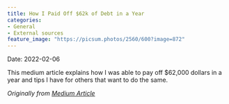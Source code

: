 ```yaml
---
title: How I Paid Off $62k of Debt in a Year
categories:
- General
- External sources
feature_image: "https://picsum.photos/2560/600?image=872"
---
```


Date: 2022-02-06

This medium article explains how I was able to pay off $62,000 dollars in a year and tips I have for others that want to do the same.

_Originally from [Medium Article](https://adventure-with-rachael.medium.com/how-i-paid-off-62k-of-debt-in-a-year-18c47cb9dd4d)_
